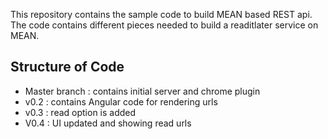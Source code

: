 This repository contains the sample code to build MEAN based REST api. The code contains different pieces needed to build a readitlater service on MEAN.

## Structure of Code

 * Master branch : contains initial server and chrome plugin
 * v0.2 : contains Angular code for rendering urls
 * v0.3 : read option is added
 * V0.4 : UI updated and showing read urls

